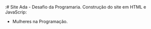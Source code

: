 :# Site Ada  - Desafio da Programaria.
Construção do site em HTML e JavaScrip:
- Mulheres na Programação.
